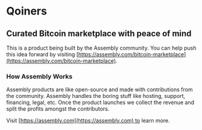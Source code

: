 # Qoiners

## Curated Bitcoin marketplace with peace of mind

This is a product being built by the Assembly community. You can help push this idea forward by visiting [https://assembly.com/bitcoin-marketplace](https://assembly.com/bitcoin-marketplace).

### How Assembly Works

Assembly products are like open-source and made with contributions from the community. Assembly handles the boring stuff like hosting, support, financing, legal, etc. Once the product launches we collect the revenue and split the profits amongst the contributors.

Visit [https://assembly.com](https://assembly.com) to learn more.
